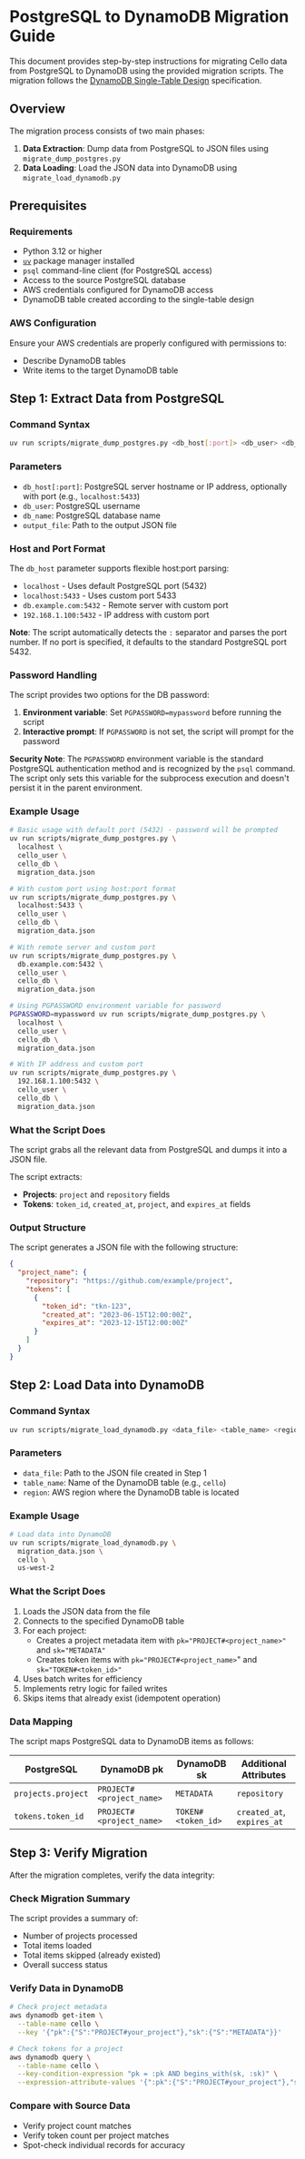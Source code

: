 # PostgreSQL to DynamoDB Migration Guide

This document provides step-by-step instructions for migrating Cello data from PostgreSQL to DynamoDB using the provided migration scripts. The migration follows the [DynamoDB Single-Table Design](dynamodb_single_table_design.md) specification.

## Overview

The migration process consists of two main phases:

1. **Data Extraction**: Dump data from PostgreSQL to JSON files using `migrate_dump_postgres.py`
2. **Data Loading**: Load the JSON data into DynamoDB using `migrate_load_dynamodb.py`

## Prerequisites

### Requirements

- Python 3.12 or higher
- [`uv`](https://github.com/astral-sh/uv) package manager installed
- `psql` command-line client (for PostgreSQL access)
- Access to the source PostgreSQL database
- AWS credentials configured for DynamoDB access
- DynamoDB table created according to the single-table design

### AWS Configuration
Ensure your AWS credentials are properly configured with permissions to:
- Describe DynamoDB tables
- Write items to the target DynamoDB table

## Step 1: Extract Data from PostgreSQL

### Command Syntax
```bash
uv run scripts/migrate_dump_postgres.py <db_host[:port]> <db_user> <db_name> <output_file>
```

### Parameters
- `db_host[:port]`: PostgreSQL server hostname or IP address, optionally with port (e.g., `localhost:5433`)
- `db_user`: PostgreSQL username
- `db_name`: PostgreSQL database name
- `output_file`: Path to the output JSON file

### Host and Port Format
The `db_host` parameter supports flexible host:port parsing:

- `localhost` - Uses default PostgreSQL port (5432)
- `localhost:5433` - Uses custom port 5433
- `db.example.com:5432` - Remote server with custom port
- `192.168.1.100:5432` - IP address with custom port

**Note**: The script automatically detects the `:` separator and parses the port number. If no port is specified, it defaults to the standard PostgreSQL port 5432.

### Password Handling
The script provides two options for the DB password:

1. **Environment variable**: Set `PGPASSWORD=mypassword` before running the script
2. **Interactive prompt**: If `PGPASSWORD` is not set, the script will prompt for the password 

**Security Note**: The `PGPASSWORD` environment variable is the standard PostgreSQL authentication method and is recognized by the `psql` command. The script only sets this variable for the subprocess execution and doesn't persist it in the parent environment.

### Example Usage
```bash
# Basic usage with default port (5432) - password will be prompted
uv run scripts/migrate_dump_postgres.py \
  localhost \
  cello_user \
  cello_db \
  migration_data.json

# With custom port using host:port format
uv run scripts/migrate_dump_postgres.py \
  localhost:5433 \
  cello_user \
  cello_db \
  migration_data.json

# With remote server and custom port
uv run scripts/migrate_dump_postgres.py \
  db.example.com:5432 \
  cello_user \
  cello_db \
  migration_data.json

# Using PGPASSWORD environment variable for password
PGPASSWORD=mypassword uv run scripts/migrate_dump_postgres.py \
  localhost \
  cello_user \
  cello_db \
  migration_data.json

# With IP address and custom port
uv run scripts/migrate_dump_postgres.py \
  192.168.1.100:5432 \
  cello_user \
  cello_db \
  migration_data.json
```

### What the Script Does
The script grabs all the relevant data from PostgreSQL and dumps it into a JSON file.

The script extracts:
- **Projects**: `project` and `repository` fields
- **Tokens**: `token_id`, `created_at`, `project`, and `expires_at` fields

### Output Structure
The script generates a JSON file with the following structure:

```json
{
  "project_name": {
    "repository": "https://github.com/example/project",
    "tokens": [
      {
        "token_id": "tkn-123",
        "created_at": "2023-06-15T12:00:00Z",
        "expires_at": "2023-12-15T12:00:00Z"
      }
    ]
  }
}
```

## Step 2: Load Data into DynamoDB

### Command Syntax
```bash
uv run scripts/migrate_load_dynamodb.py <data_file> <table_name> <region>
```

### Parameters
- `data_file`: Path to the JSON file created in Step 1
- `table_name`: Name of the DynamoDB table (e.g., `cello`)
- `region`: AWS region where the DynamoDB table is located

### Example Usage
```bash
# Load data into DynamoDB
uv run scripts/migrate_load_dynamodb.py \
  migration_data.json \
  cello \
  us-west-2
```

### What the Script Does
1. Loads the JSON data from the file
2. Connects to the specified DynamoDB table
3. For each project:
   - Creates a project metadata item with `pk="PROJECT#<project_name>"` and `sk="METADATA"`
   - Creates token items with `pk="PROJECT#<project_name>`" and `sk="TOKEN#<token_id>"`
4. Uses batch writes for efficiency
5. Implements retry logic for failed writes
6. Skips items that already exist (idempotent operation)

### Data Mapping
The script maps PostgreSQL data to DynamoDB items as follows:

| PostgreSQL | DynamoDB pk | DynamoDB sk | Additional Attributes |
|------------|-------------|-------------|----------------------|
| `projects.project` | `PROJECT#<project_name>` | `METADATA` | `repository` |
| `tokens.token_id` | `PROJECT#<project_name>` | `TOKEN#<token_id>` | `created_at`, `expires_at` |

## Step 3: Verify Migration

After the migration completes, verify the data integrity:

### Check Migration Summary
The script provides a summary of:
- Number of projects processed
- Total items loaded
- Total items skipped (already existed)
- Overall success status

### Verify Data in DynamoDB
```bash
# Check project metadata
aws dynamodb get-item \
  --table-name cello \
  --key '{"pk":{"S":"PROJECT#your_project"},"sk":{"S":"METADATA"}}'

# Check tokens for a project
aws dynamodb query \
  --table-name cello \
  --key-condition-expression "pk = :pk AND begins_with(sk, :sk)" \
  --expression-attribute-values '{":pk":{"S":"PROJECT#your_project"},"sk":{"S":"TOKEN#"}}'
```

### Compare with Source Data
- Verify project count matches
- Verify token count per project matches
- Spot-check individual records for accuracy